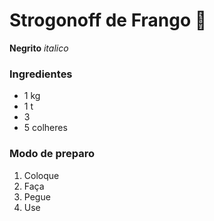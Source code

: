 # Strogonoff de Frango :chicken:

**Negrito**
_italico_

### Ingredientes

- 1 kg
- 1 t
- 3
- 5 colheres 

### Modo de preparo

1. Coloque
2. Faça
3.  Pegue
4. Use